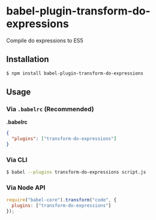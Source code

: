 # babel-plugin-transform-do-expressions

Compile do expressions to ES5

## Installation

```sh
$ npm install babel-plugin-transform-do-expressions
```

## Usage

### Via `.babelrc` (Recommended)

**.babelrc**

```json
{
  "plugins": ["transform-do-expressions"]
}
```

### Via CLI

```sh
$ babel --plugins transform-do-expressions script.js
```

### Via Node API

```javascript
require("babel-core").transform("code", {
  plugins: ["transform-do-expressions"]
});
```
